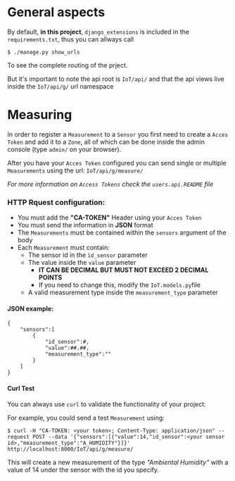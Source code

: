 # General aspects
By default, **in this project**, `django_extensions` is included in the `requirements.txt`, thus you can allways call
```
$ ./manage.py show_urls
```
To see the complete routing of the prject.

But it's important to note the api root is `IoT/api/` and that the api views live inside the `IoT/api/g/` url namespace

# Measuring
In order to register a `Measurement` to a `Sensor` you first need to create a `Acces Token` and add it to a `Zone`, all of which 
can be done inside the admin console (type `admin/` on your browser).

After you have your `Acces Token` configured you can send single or multiple `Measurements` using the 
url: `IoT/api/g/measure/`

*For more information on `Access Tokens` check the `users.api.README` file*

### HTTP Rquest configuration:
* You must add the **"CA-TOKEN"** Header using your `Acces Token`
* You must send the information in **JSON** format
* The `Measurements` must be contained within the `sensors` argument of the body
* Each `Measurement` must contain:
    * The sensor id in the `ìd_sensor` parameter
    * The value inside the `value` parameter 
        * **IT CAN BE DECIMAL BUT MUST NOT EXCEED 2 DECIMAL POINTS**
        * If you need to change this, modify the `IoT.models.py`file
    * A valid measurement type inside the `measurement_type` parameter

#### JSON example:
```
{
    "sensors":[
        {
            "id_sensor":#,
            "value":##.##,
            "measurement_type":""
        }
    ]
}
```
#### Curl Test
You can always use `curl` to validate the functionality of your project:

For example, you could send a test `Measurement` using:
```
$ curl -H "CA-TOKEN: <your token>; Content-Type: application/json" --request POST --data '{"sensors":[{"value":14,"id_sensor":<your sensor id>,"measurement_type":"A_HUMIDITY"}]}' http://localhost:8000/IoT/api/g/measure/
```

This will create a new measurement of the type *"Ambiental Humidity"* with a value of 14 under the sensor with the id you specify.